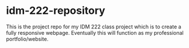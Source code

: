 # idm-222-repository
This is the project repo for my IDM 222 class project which is to create a fully responsive webpage.
Eventually this will function as my professional portfolio/website.
